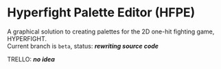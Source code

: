 # Hyperfight Palette Editor (HFPE)
A graphical solution to creating palettes for the 2D one-hit fighting game, HYPERFIGHT. 
<br>
Current branch is `beta`, status: ***rewriting source code***

TRELLO: ***no idea***

